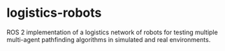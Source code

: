 # logistics-robots
ROS 2 implementation of a logistics network of robots for testing multiple multi-agent pathfinding algorithms in simulated and real environments.
